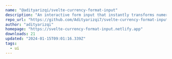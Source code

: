 ```yaml
---
name: "@adityarizqi/svelte-currency-format-input"
description: "An interactive form input that instantly transforms numerical entries into localized currency formats while you type"
repo_url: "https://github.com/Adityarizqi7/svelte-currency-format-input"
author: "adityarizqi"
homepage: "https://svelte-currency-format-input.netlify.app"
downloads: 21
updated: "2024-01-15T09:01:16.339Z"
tags: 
  - ui
---
```

